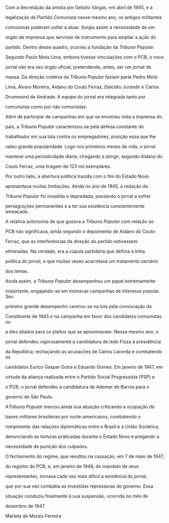 

Com a decretação da anistia por Getúlio Vargas, em abril de 1945, e a

legalização do Partido Comunista nesse mesmo ano, os antigos militantes

comunistas puderam voltar a atuar. Surgiu assim a necessidade de um

órgão de imprensa que servisse de instrumento para ampliar a ação do

partido. Dentro desse quadro, ocorreu a fundação da *Tribuna Popular*.

Segundo Paulo Mota Lima, embora tivesse vinculações com o PCB, o novo

jornal não era seu órgão oficial, pretendendo, antes, ser um jornal de

massa. Da direção coletiva da *Tribuna Popular* faziam parte Pedro Mota

Lima, Álvaro Moreira, Aidano do Couto Ferraz, Dalcídio Jurandir e Carlos

Drummond de Andrade. A equipe do jornal era integrada tanto por

comunistas como por não comunistas.



Além de participar de campanhas em que se envolveu toda a imprensa do

país, a *Tribuna Popular* caracterizou-se pela defesa constante do

trabalhador em sua luta contra os empregadores, posição essa que lhe

valeu grande popularidade. Logo nos primeiros meses de vida, o jornal

manteve uma periodicidade diária, chegando a atingir, segundo Aidano do

Couto Ferraz, uma tiragem de 123 mil exemplares.



Por outro lado, a abertura política trazida com o fim do Estado Novo

apresentava muitas limitações. Ainda no ano de 1945, a redação da

*Tribuna Popular* foi invadida e depredada, passando o jornal a sofrer

perseguições permanentes e a ter sua existência constantemente ameaçada.



A relativa autonomia de que gozava a *Tribuna Popular* com relação ao

PCB não significava, ainda segundo o depoimento de Aidano do Couto

Ferraz, que as interferências da direção do partido estivessem

eliminadas. Na verdade, era a cúpula partidária que definia a linha

política do jornal, o que muitas vezes acarretava um tratamento sectário

dos temas.



Ainda assim, a *Tribuna Popular* desempenhou um papel extremamente

importante, engajando-se em inúmeras campanhas de interesse popular. Seu

primeiro grande desempenho centrou-se na luta pela convocação da

Constituinte de 1945 e na campanha em favor dos candidatos comunistas ou

a eles aliados para os pleitos que se aproximavam. Nesse mesmo ano, o

jornal defendeu vigorosamente a candidatura de Iedo Fiúza à presidência

da República, rechaçando as acusações de Carlos Lacerda e combatendo os

candidatos Eurico Gaspar Dutra e Eduardo Gomes. Em janeiro de 1947, em

virtude da aliança realizada entre o Partido Social Progressista (PSP) e

o PCB, o jornal defendeu a candidatura de Ademar de Barros para o

governo de São Paulo.



A*Tribuna Popular* marcou ainda sua atuação criticando a ocupação de

bases militares brasileiras por norte-americanos, combatendo o

rompimento das relações diplomáticas entre o Brasil e a União Soviética,

denunciando as torturas praticadas durante o Estado Novo e pregando a

necessidade de punição dos culpados.



O fechamento do regime, que resultou na cassação, em 7 de maio de 1947,

do registro do PCB, e, em janeiro de 1948, do mandato de seus

representantes, tornava cada vez mais difícil a existência do jornal,

que por sua vez combatia as investidas repressoras do governo. Essa

situação conduziu finalmente à sua suspensão, ocorrida no mês de

dezembro de 1947.



Marieta de Morais Ferreira



